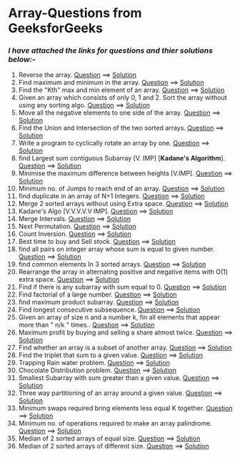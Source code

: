 # Array-Questions from GeeksforGeeks

### *I have attached the links for questions and thier solutions below:-*

1. Reverse the array. [Question](https://www.geeksforgeeks.org/write-a-program-to-reverse-an-array-or-string/) ==> [Solution](https://github.com/AdarshGeek/DSA-Sheet-Solution/blob/main/Array/reverse_the_array.cpp)
2. Find maximum and minimum in the array. [Question](https://www.geeksforgeeks.org/maximum-and-minimum-in-an-array/) ==> [Solution](https://github.com/geeky01adarsh/DSA-Sheet-Solution/blob/main/Array/array_max_min_ele.cpp)
3. Find the "Kth" max and min element of an array. [Question](https://practice.geeksforgeeks.org/problems/kth-smallest-element/0) ==> [Solution](https://github.com/geeky01adarsh/DSA-Sheet-Solution/blob/main/Array/array_kth_smallest.cpp)
4. Given an array which consists of only 0, 1 and 2. Sort the array without using any sorting algo. [Question](https://practice.geeksforgeeks.org/problems/sort-an-array-of-0s-1s-and-2s/0) ==> [Solution](https://github.com/geeky01adarsh/DSA-Sheet-Solution/blob/main/Array/sort_array_of_012_no_sorting_algo_used.cpp)
5. Move all the negative elements to one side of the array. [Question](https://www.geeksforgeeks.org/move-negative-numbers-beginning-positive-end-constant-extra-space/) ==> [Solution](https://github.com/AdarshGeek/DSA-Sheet-Solution/blob/main/Array/move_negative_ele.cpp)
6. Find the Union and Intersection of the two sorted arrays. [Question](https://practice.geeksforgeeks.org/problems/union-of-two-arrays/0) ==> [Solution](https://github.com/geeky01adarsh/DSA-Sheet-Solution/blob/main/Array/array_union_count.cpp)
7. Write a program to cyclically rotate an array by one. [Question](https://practice.geeksforgeeks.org/problems/cyclically-rotate-an-array-by-one/0) ==> [Solution](https://github.com/geeky01adarsh/DSA-Sheet-Solution/blob/main/Array/array_cyclically_rotate_by1.cpp)
8. find Largest sum contiguous Subarray [V. IMP]  [**Kadane's Algorithm**]. [Question](https://practice.geeksforgeeks.org/problems/kadanes-algorithm/0) ==> [Solution](https://github.com/geeky01adarsh/DSA-Sheet-Solution/blob/main/Array/array_kadane_sum_cont_subarray.cpp)
9. Minimise the maximum difference between heights [V.IMP]. [Question](https://practice.geeksforgeeks.org/problems/minimum-number-of-jumps/0) ==> [Solution](https://github.com/geeky01adarsh/DSA-Sheet-Solution/blob/main/Array/array_minimise_the_heights_ii.cpp)
10. Minimum no. of Jumps to reach end of an array. [Question](https://practice.geeksforgeeks.org/problems/minimum-number-of-jumps/0) ==> [Solution](https://github.com/geeky01adarsh/DSA-Sheet-Solution/blob/main/Array/array_min_no_of_jumps.cpp)
11. find duplicate in an array of N+1 Integers. [Question](https://leetcode.com/problems/find-the-duplicate-number/) ==> [Solution](https://github.com/geeky01adarsh/DSA-Sheet-Solution/blob/main/Array/duplicat_in_array_of_n-plus-1.cpp)
12. Merge 2 sorted arrays without using Extra space. [Question](https://practice.geeksforgeeks.org/problems/merge-two-sorted-arrays5135/1) ==> [Solution](https://github.com/geeky01adarsh/DSA-Sheet-Solution/blob/main/Array/merge_two_sorted_arr_without_extra_space.cpp)
13. Kadane's Algo [V.V.V.V.V IMP]. [Question](https://practice.geeksforgeeks.org/problems/merge-two-sorted-arrays5135/1) ==> [Solution](https://github.com/geeky01adarsh/DSA-Sheet-Solution/blob/main/Array/array_kadane_sum_cont_subarray.cpp)
14. Merge Intervals. [Question](https://leetcode.com/problems/merge-intervals/) ==> [Solution](https://github.com/geeky01adarsh/DSA-Sheet-Solution/blob/main/Array/merge_intervals.cpp)
15. Next Permutation. [Question](https://leetcode.com/problems/next-permutation/) ==> [Solution](https://github.com/geeky01adarsh/DSA-Sheet-Solution/blob/main/Array/next_permutation.cpp)
16. Count Inversion. [Question](https://practice.geeksforgeeks.org/problems/inversion-of-array/0) ==> [Solution](https://github.com/geeky01adarsh/DSA-Sheet-Solution/blob/main/Array/count_inversion.cpp)
17. Best time to buy and Sell stock. [Question](https://leetcode.com/problems/best-time-to-buy-and-sell-stock/) ==> [Solution](https://github.com/geeky01adarsh/DSA-Sheet-Solution/blob/main/Array/best_tym_buy_sell_stocks.cpp)
18. find all pairs on integer array whose sum is equal to given number. [Question](https://practice.geeksforgeeks.org/problems/count-pairs-with-given-sum5022/1) ==> [Solution](https://github.com/geeky01adarsh/DSA-Sheet-Solution/blob/main/Array/count_pairs_with_given_sum.cpp)
19. find common elements In 3 sorted arrays. [Question](https://practice.geeksforgeeks.org/problems/common-elements1132/1) ==> [Solution](https://github.com/geeky01adarsh/DSA-Sheet-Solution/blob/main/Array/common_elements_in_3_sorted_arrays.cpp)
20. Rearrange the array in alternating positive and negative items with O(1) extra space. [Question](https://www.geeksforgeeks.org/rearrange-array-alternating-positive-negative-items-o1-extra-space/) ==> [Solution](url)
21. Find if there is any subarray with sum equal to 0. [Question](https://practice.geeksforgeeks.org/problems/subarray-with-0-sum/0) ==> [Solution](url)
22. Find factorial of a large number. [Question](https://practice.geeksforgeeks.org/problems/factorials-of-large-numbers/0) ==> [Solution](url)
23. find maximum product subarray. [Question](https://practice.geeksforgeeks.org/problems/maximum-product-subarray3604/1) ==> [Solution](url)
24. Find longest consecutive subsequence. [Question](https://practice.geeksforgeeks.org/problems/longest-consecutive-subsequence/0) ==> [Solution](url)
25. Given an array of size n and a number k, fin all elements that appear more than " n/k " times.. [Question](https://www.geeksforgeeks.org/given-an-array-of-of-size-n-finds-all-the-elements-that-appear-more-than-nk-times/) ==> [Solution](url)
26. Maximum profit by buying and selling a share atmost twice. [Question](https://www.geeksforgeeks.org/maximum-profit-by-buying-and-selling-a-share-at-most-twice/) ==> [Solution](url)
27. Find whether an array is a subset of another array. [Question](https://practice.geeksforgeeks.org/problems/array-subset-of-another-array/0) ==> [Solution](url)
28. Find the triplet that sum to a given value. [Question](https://practice.geeksforgeeks.org/problems/triplet-sum-in-array/0) ==> [Solution](url)
29. Trapping Rain water problem. [Question](https://practice.geeksforgeeks.org/problems/trapping-rain-water/0) ==> [Solution](url)
30. Chocolate Distribution problem. [Question](https://practice.geeksforgeeks.org/problems/chocolate-distribution-problem/0) ==> [Solution](url)
31. Smallest Subarray with sum greater than a given value. [Question](https://practice.geeksforgeeks.org/problems/smallest-subarray-with-sum-greater-than-x/0) ==> [Solution](url)
32. Three way partitioning of an array around a given value. [Question](https://practice.geeksforgeeks.org/problems/three-way-partitioning/1) ==> [Solution](url)
33. Minimum swaps required bring elements less equal K together. [Question](https://practice.geeksforgeeks.org/problems/minimum-swaps-required-to-bring-all-elements-less-than-or-equal-to-k-together/0) ==> [Solution](url)
34. Minimum no. of operations required to make an array palindrome. [Question](https://practice.geeksforgeeks.org/problems/palindromic-array/0) ==> [Solution](url)
35. Median of 2 sorted arrays of equal size. [Question](https://practice.geeksforgeeks.org/problems/find-the-median0527/1) ==> [Solution](url)
36. Median of 2 sorted arrays of different size. [Question](https://www.geeksforgeeks.org/median-of-two-sorted-arrays-of-different-sizes/) ==> [Solution](url)
